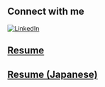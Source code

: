 ## Connect with me
[![LinkedIn][linkedin-shield]][linkedin-url]  



## [Resume](./pdf/resume-eng.pdf)


## [Resume (Japanese)](./pdf/resume-jp.pdf)


<!-- MARKDOWN LINKS & IMAGES -->
[linkedin-shield]: https://img.shields.io/badge/LinkedIn-0077B5?style=for-the-badge&logo=linkedin&logoColor=white
[linkedin-url]: https://www.linkedin.com/in/vikram-kushwaha/

